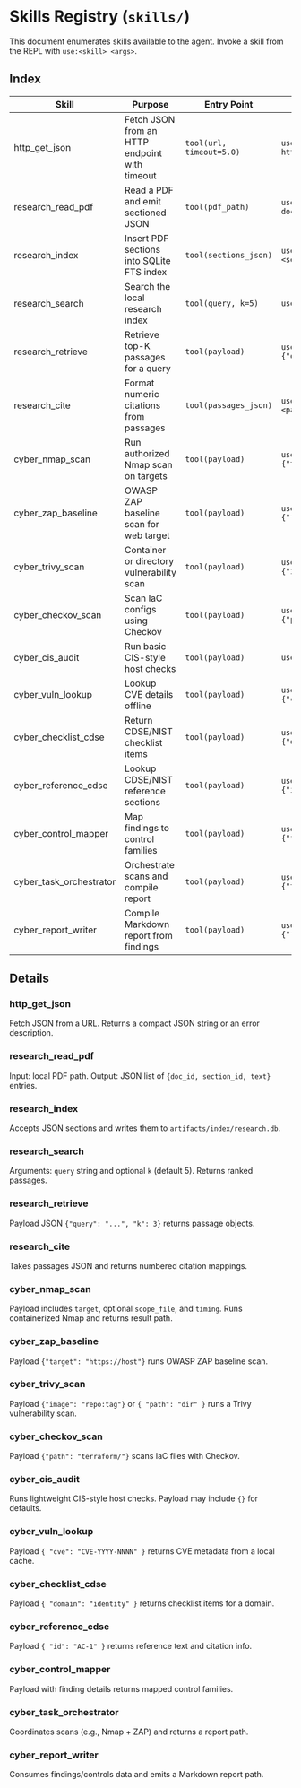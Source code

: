 # Skills Registry (`skills/`)

This document enumerates skills available to the agent. Invoke a skill from the REPL with `use:<skill> <args>`.

## Index
| Skill | Purpose | Entry Point | Example |
|------|---------|-------------|---------|
| http_get_json | Fetch JSON from an HTTP endpoint with timeout | `tool(url, timeout=5.0)` | `use:http_get_json https://example.com/data` |
| research_read_pdf | Read a PDF and emit sectioned JSON | `tool(pdf_path)` | `use:research_read_pdf docs/file.pdf` |
| research_index | Insert PDF sections into SQLite FTS index | `tool(sections_json)` | `use:research_index <sections-json>` |
| research_search | Search the local research index | `tool(query, k=5)` | `use:research_search agent` |
| research_retrieve | Retrieve top-K passages for a query | `tool(payload)` | `use:research_retrieve {"query":"ai","k":3}` |
| research_cite | Format numeric citations from passages | `tool(passages_json)` | `use:research_cite <passages-json>` |
| cyber_nmap_scan | Run authorized Nmap scan on targets | `tool(payload)` | `use:cyber_nmap_scan {"target":"192.0.2.1"}` |
| cyber_zap_baseline | OWASP ZAP baseline scan for web target | `tool(payload)` | `use:cyber_zap_baseline {"target":"https://site"}` |
| cyber_trivy_scan | Container or directory vulnerability scan | `tool(payload)` | `use:cyber_trivy_scan {"image":"ubuntu:latest"}` |
| cyber_checkov_scan | Scan IaC configs using Checkov | `tool(payload)` | `use:cyber_checkov_scan {"path":"infra/"}` |
| cyber_cis_audit | Run basic CIS-style host checks | `tool(payload)` | `use:cyber_cis_audit {}` |
| cyber_vuln_lookup | Lookup CVE details offline | `tool(payload)` | `use:cyber_vuln_lookup {"cve":"CVE-2023-0001"}` |
| cyber_checklist_cdse | Return CDSE/NIST checklist items | `tool(payload)` | `use:cyber_checklist_cdse {"domain":"identity"}` |
| cyber_reference_cdse | Lookup CDSE/NIST reference sections | `tool(payload)` | `use:cyber_reference_cdse {"id":"AC-1"}` |
| cyber_control_mapper | Map findings to control families | `tool(payload)` | `use:cyber_control_mapper {"finding":"..."}` |
| cyber_task_orchestrator | Orchestrate scans and compile report | `tool(payload)` | `use:cyber_task_orchestrator {"target":"https://site"}` |
| cyber_report_writer | Compile Markdown report from findings | `tool(payload)` | `use:cyber_report_writer {"findings":[]}` |

## Details
### http_get_json
Fetch JSON from a URL. Returns a compact JSON string or an error description.

### research_read_pdf
Input: local PDF path. Output: JSON list of `{doc_id, section_id, text}` entries.

### research_index
Accepts JSON sections and writes them to `artifacts/index/research.db`.

### research_search
Arguments: `query` string and optional `k` (default 5). Returns ranked passages.

### research_retrieve
Payload JSON `{"query": "...", "k": 3}` returns passage objects.

### research_cite
Takes passages JSON and returns numbered citation mappings.

### cyber_nmap_scan
Payload includes `target`, optional `scope_file`, and `timing`. Runs containerized Nmap and returns result path.

### cyber_zap_baseline
Payload `{"target": "https://host"}` runs OWASP ZAP baseline scan.

### cyber_trivy_scan
Payload `{"image": "repo:tag"}` or `{ "path": "dir" }` runs a Trivy vulnerability scan.

### cyber_checkov_scan
Payload `{"path": "terraform/"}` scans IaC files with Checkov.

### cyber_cis_audit
Runs lightweight CIS-style host checks. Payload may include `{}` for defaults.

### cyber_vuln_lookup
Payload `{ "cve": "CVE-YYYY-NNNN" }` returns CVE metadata from a local cache.

### cyber_checklist_cdse
Payload `{ "domain": "identity" }` returns checklist items for a domain.

### cyber_reference_cdse
Payload `{ "id": "AC-1" }` returns reference text and citation info.

### cyber_control_mapper
Payload with finding details returns mapped control families.

### cyber_task_orchestrator
Coordinates scans (e.g., Nmap + ZAP) and returns a report path.

### cyber_report_writer
Consumes findings/controls data and emits a Markdown report path.
